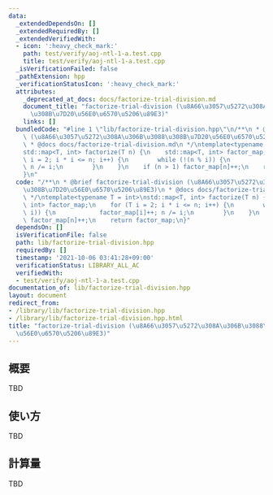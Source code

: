 ```yaml
---
data:
  _extendedDependsOn: []
  _extendedRequiredBy: []
  _extendedVerifiedWith:
  - icon: ':heavy_check_mark:'
    path: test/verify/aoj-ntl-1-a.test.cpp
    title: test/verify/aoj-ntl-1-a.test.cpp
  _isVerificationFailed: false
  _pathExtension: hpp
  _verificationStatusIcon: ':heavy_check_mark:'
  attributes:
    _deprecated_at_docs: docs/factorize-trial-division.md
    document_title: "factorize-trial-division (\u8A66\u3057\u5272\u308A\u306B\u3088\
      \u308B\u7D20\u56E0\u6570\u5206\u89E3)"
    links: []
  bundledCode: "#line 1 \"lib/factorize-trial-division.hpp\"\n/**\n * @brief factorize-trial-division\
    \ (\u8A66\u3057\u5272\u308A\u306B\u3088\u308B\u7D20\u56E0\u6570\u5206\u89E3)\n\
    \ * @docs docs/factorize-trial-division.md\n */\ntemplate<typename T = int>\n\
    std::map<T, int> factorize(T n) {\n    std::map<T, int> factor_map;\n    for (T\
    \ i = 2; i * i <= n; i++) {\n        while (!(n % i)) {\n            factor_map[i]++;\
    \ n /= i;\n        }\n    }\n    if (n > 1) factor_map[n]++;\n    return factor_map;\n\
    }\n"
  code: "/**\n * @brief factorize-trial-division (\u8A66\u3057\u5272\u308A\u306B\u3088\
    \u308B\u7D20\u56E0\u6570\u5206\u89E3)\n * @docs docs/factorize-trial-division.md\n\
    \ */\ntemplate<typename T = int>\nstd::map<T, int> factorize(T n) {\n    std::map<T,\
    \ int> factor_map;\n    for (T i = 2; i * i <= n; i++) {\n        while (!(n %\
    \ i)) {\n            factor_map[i]++; n /= i;\n        }\n    }\n    if (n > 1)\
    \ factor_map[n]++;\n    return factor_map;\n}"
  dependsOn: []
  isVerificationFile: false
  path: lib/factorize-trial-division.hpp
  requiredBy: []
  timestamp: '2021-10-06 03:41:28+09:00'
  verificationStatus: LIBRARY_ALL_AC
  verifiedWith:
  - test/verify/aoj-ntl-1-a.test.cpp
documentation_of: lib/factorize-trial-division.hpp
layout: document
redirect_from:
- /library/lib/factorize-trial-division.hpp
- /library/lib/factorize-trial-division.hpp.html
title: "factorize-trial-division (\u8A66\u3057\u5272\u308A\u306B\u3088\u308B\u7D20\
  \u56E0\u6570\u5206\u89E3)"
---
```

## 概要

TBD

## 使い方

TBD

## 計算量

TBD